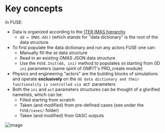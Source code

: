 # Key concepts

In FUSE:
* Data is organized according to the [ITER IMAS hierarchy](https://gafusion.github.io/omas/schema.html)
  * `dd = IMAS.dd()` (which stands for "data dictionary" is the root of the data structure
* To first populate the data dictionary and run any actors FUSE one can:
  * Manually fill the `dd` data structure
  * Read in an existing OMAS JSON data structure
  * Use the `FUSE.Init(dd, ini)` method to populates `dd` starting from 0D `ini` parameters (same spirit of OMFIT's PRO_create module)
* Physics and engineering "actors" are the building blocks of simulations and operate **exclusively** on the `dd data dictionary and their functionality is controlled via `act` parameters
* Both the `ini` and `act` parameters structures can be thought of a glorified namelists, which can be:
  * Filled starting from scratch
  * Taken (and modified) from pre-defined cases (see under the `FUSE/cases/` folder)
  * Taken (and modified) from GASC outputs

![image](https://user-images.githubusercontent.com/1537880/167070559-aeb20212-de01-4fff-ba68-4ebe70cc2b18.png)
